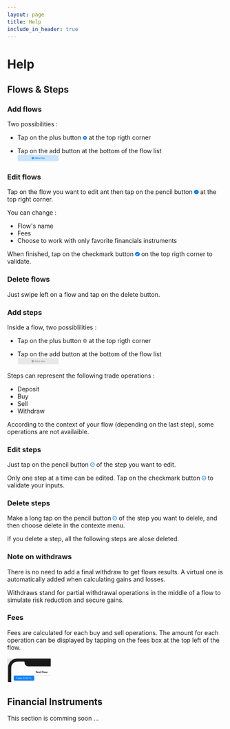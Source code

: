 ```yaml
---
layout: page
title: Help
include_in_header: true
---
```


# Help

## Flows & Steps

### Add flows
Two possibilities :
- Tap on the plus button <img src="/assets/plusF.png" width="2%"> at the top rigth corner<br>

- Tap on the add button at the bottom of the flow list<br><img src="/assets/addFlow.png" width="20%">

### Edit flows
Tap on the flow you want to edit ant then tap on the pencil button <img src="/assets/editFlow.png" width="2%"> at the top right corner.

You can change :
- Flow's name
- Fees 
- Choose to work with only favorite financials instruments

When finished, tap on the checkmark button <img src="/assets/checkFlow.png" width="2%"> on the top rigth corner to validate.

### Delete flows
Just swipe left on a flow and tap on the delete button.

### Add steps
Inside a flow, two possiblilities :
- Tap on the plus button <img src="/assets/plusStep.png" width="2%"> at the top rigth corner<br>

- Tap on the add button at the bottom of the flow list<br><img src="/assets/addStep.png" width="20%">

Steps can represent the following trade operations : 
- Deposit
- Buy
- Sell
- Withdraw

According to the context of your flow (depending on the last step), some operations are not availaible.

### Edit steps
Just tap on the pencil button <img src="/assets/editStep.png" width="2%"> of the step you want to edit.

Only one step at a time can be edited. Tap on the checkmark button <img src="/assets/checkStep.png" width="2%"> to validate your inputs.

### Delete steps
Make a long tap on the pencil button <img src="/assets/editStep.png" width="2%"> of the step you want to delele, and then choose delete in the contexte menu.

If you delete a step, all the following steps are alose deleted.

### Note on withdraws
There is no need to add a final withdraw to get flows results. A virtual one is automatically added when calculating gains and losses.

Withdraws stand for partial withdrawal operations in the middle of a flow to simulate risk reduction and secure gains.

### Fees

Fees are calculated for each buy and sell operations. The amount for each operation can be displayed by tapping on the fees box at the top left of the flow.<br>
<br>
<img src="/assets/fees.png" width="20%">

## Financial Instruments

This section is comming soon ...
